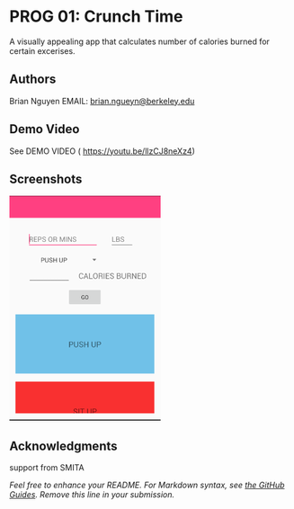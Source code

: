 # PROG 01: Crunch Time

A visually appealing app that calculates number of calories burned for certain excerises. 

## Authors

Brian Nguyen EMAIL: brian.ngueyn@berkeley.edu

## Demo Video

See DEMO VIDEO ( https://youtu.be/llzCJ8neXz4)

## Screenshots

<img src="screenshots/Crunch.png" height="400" alt="Screenshot"/>

## Acknowledgments

support from SMITA 

*Feel free to enhance your README. For Markdown syntax, see [the GitHub Guides](https://guides.github.com/features/mastering-markdown/). Remove this line in your submission.*
